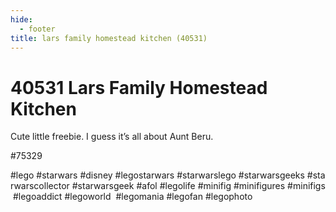 ```yaml
---
hide:
  - footer
title: lars family homestead kitchen (40531)
---
```


# 40531 Lars Family Homestead Kitchen

Cute little freebie. I guess it’s all about Aunt Beru. 

#75329 
  
#lego #starwars #disney #legostarwars #starwarslego #starwarsgeeks #starwarscollector #starwarsgeek #afol #legolife #minifig #minifigures #minifigs #legoaddict #legoworld  #legomania #legofan #legophoto 

